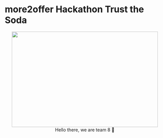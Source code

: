# more2offer Hackathon Trust the Soda 

<p align="center">
  <img width="460" height="300" src="https://media.giphy.com/media/14qI1vDMDPCcda/giphy.gif?cid=ecf05e47041o0u6ahsajbrxkoln49bwgddvchexqtltiho6e&rid=giphy.gif&ct=g">
  
 <br>
 Hello there, we are team 8 👋
</p>
  
